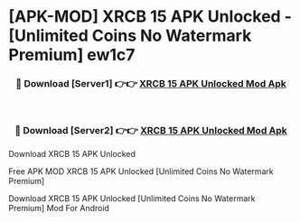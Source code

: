 # [APK-MOD] XRCB 15 APK Unlocked - [Unlimited Coins No Watermark Premium] ew1c7



<div align="center">
<h3>🔴 Download [Server1] 👉👉 <a href="https://momento.my/?title=XRCB_15_APK_Unlocked">XRCB 15 APK Unlocked Mod Apk</a></h3><br>

<h3>🔴 Download [Server2] 👉👉 <a href="https://momento.my/?title=XRCB_15_APK_Unlocked">XRCB 15 APK Unlocked Mod Apk</a></h3>
</div>



Download XRCB 15 APK Unlocked 

Free APK MOD XRCB 15 APK Unlocked [Unlimited Coins No Watermark Premium]

Download XRCB 15 APK Unlocked [Unlimited Coins No Watermark Premium] Mod For Android
